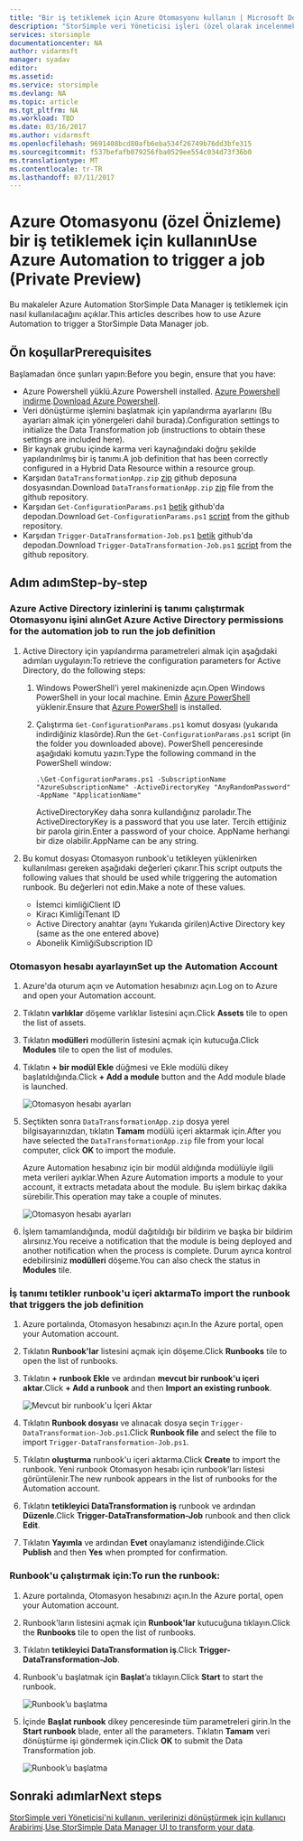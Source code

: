 ```yaml
---
title: "Bir iş tetiklemek için Azure Otomasyonu kullanın | Microsoft Docs"
description: "StorSimple veri Yöneticisi işleri (özel olarak incelenmektedir) tetiklemek için Azure Otomasyonu kullanmayı öğrenin"
services: storsimple
documentationcenter: NA
author: vidarmsft
manager: syadav
editor: 
ms.assetid: 
ms.service: storsimple
ms.devlang: NA
ms.topic: article
ms.tgt_pltfrm: NA
ms.workload: TBD
ms.date: 03/16/2017
ms.author: vidarmsft
ms.openlocfilehash: 9691408bcd80afb6eba534f26749b76dd3bfe315
ms.sourcegitcommit: f537befafb079256fba0529ee554c034d73f36b0
ms.translationtype: MT
ms.contentlocale: tr-TR
ms.lasthandoff: 07/11/2017
---
```

# <a name="use-azure-automation-to-trigger-a-job-private-preview"></a><span data-ttu-id="a053a-103">Azure Otomasyonu (özel Önizleme) bir iş tetiklemek için kullanın</span><span class="sxs-lookup"><span data-stu-id="a053a-103">Use Azure Automation to trigger a job (Private Preview)</span></span>

<span data-ttu-id="a053a-104">Bu makaleler Azure Automation StorSimple Data Manager iş tetiklemek için nasıl kullanılacağını açıklar.</span><span class="sxs-lookup"><span data-stu-id="a053a-104">This articles describes how to use Azure Automation to trigger a StorSimple Data Manager job.</span></span>

## <a name="prerequisites"></a><span data-ttu-id="a053a-105">Ön koşullar</span><span class="sxs-lookup"><span data-stu-id="a053a-105">Prerequisites</span></span>

<span data-ttu-id="a053a-106">Başlamadan önce şunları yapın:</span><span class="sxs-lookup"><span data-stu-id="a053a-106">Before you begin, ensure that you have:</span></span>

*   <span data-ttu-id="a053a-107">Azure Powershell yüklü.</span><span class="sxs-lookup"><span data-stu-id="a053a-107">Azure Powershell installed.</span></span> <span data-ttu-id="a053a-108">[Azure Powershell indirme](https://azure.microsoft.com/documentation/articles/powershell-install-configure/).</span><span class="sxs-lookup"><span data-stu-id="a053a-108">[Download Azure Powershell](https://azure.microsoft.com/documentation/articles/powershell-install-configure/).</span></span>
*   <span data-ttu-id="a053a-109">Veri dönüştürme işlemini başlatmak için yapılandırma ayarlarını (Bu ayarları almak için yönergeleri dahil burada).</span><span class="sxs-lookup"><span data-stu-id="a053a-109">Configuration settings to initialize the Data Transformation job (instructions to obtain these settings are included here).</span></span>
*   <span data-ttu-id="a053a-110">Bir kaynak grubu içinde karma veri kaynağındaki doğru şekilde yapılandırılmış bir iş tanımı.</span><span class="sxs-lookup"><span data-stu-id="a053a-110">A job definition that has been correctly configured in a Hybrid Data Resource within a resource group.</span></span>
*   <span data-ttu-id="a053a-111">Karşıdan `DataTransformationApp.zip` [zip](https://github.com/Azure-Samples/storsimple-dotnet-data-manager-get-started/raw/master/Azure%20Automation%20For%20Data%20Manager/DataTransformationApp.zip) github deposuna dosyasından.</span><span class="sxs-lookup"><span data-stu-id="a053a-111">Download `DataTransformationApp.zip` [zip](https://github.com/Azure-Samples/storsimple-dotnet-data-manager-get-started/raw/master/Azure%20Automation%20For%20Data%20Manager/DataTransformationApp.zip) file from the github repository.</span></span>
*   <span data-ttu-id="a053a-112">Karşıdan `Get-ConfigurationParams.ps1` [betik](https://github.com/Azure-Samples/storsimple-dotnet-data-manager-get-started/blob/master/Azure%20Automation%20For%20Data%20Manager/Get-ConfigurationParams.ps1) github'da depodan.</span><span class="sxs-lookup"><span data-stu-id="a053a-112">Download `Get-ConfigurationParams.ps1` [script](https://github.com/Azure-Samples/storsimple-dotnet-data-manager-get-started/blob/master/Azure%20Automation%20For%20Data%20Manager/Get-ConfigurationParams.ps1) from the github repository.</span></span>
*   <span data-ttu-id="a053a-113">Karşıdan `Trigger-DataTransformation-Job.ps1` [betik](https://github.com/Azure-Samples/storsimple-dotnet-data-manager-get-started/blob/master/Azure%20Automation%20For%20Data%20Manager/Trigger-DataTransformation-Job.ps1) github'da depodan.</span><span class="sxs-lookup"><span data-stu-id="a053a-113">Download `Trigger-DataTransformation-Job.ps1` [script](https://github.com/Azure-Samples/storsimple-dotnet-data-manager-get-started/blob/master/Azure%20Automation%20For%20Data%20Manager/Trigger-DataTransformation-Job.ps1) from the github repository.</span></span>

## <a name="step-by-step"></a><span data-ttu-id="a053a-114">Adım adım</span><span class="sxs-lookup"><span data-stu-id="a053a-114">Step-by-step</span></span>

### <a name="get-azure-active-directory-permissions-for-the-automation-job-to-run-the-job-definition"></a><span data-ttu-id="a053a-115">Azure Active Directory izinlerini iş tanımı çalıştırmak Otomasyonu işini alın</span><span class="sxs-lookup"><span data-stu-id="a053a-115">Get Azure Active Directory permissions for the automation job to run the job definition</span></span>

1. <span data-ttu-id="a053a-116">Active Directory için yapılandırma parametreleri almak için aşağıdaki adımları uygulayın:</span><span class="sxs-lookup"><span data-stu-id="a053a-116">To retrieve the configuration parameters for Active Directory, do the following steps:</span></span>

    1. <span data-ttu-id="a053a-117">Windows PowerShell'i yerel makinenizde açın.</span><span class="sxs-lookup"><span data-stu-id="a053a-117">Open Windows PowerShell in your local machine.</span></span> <span data-ttu-id="a053a-118">Emin [Azure PowerShell](https://azure.microsoft.com/downloads/) yüklenir.</span><span class="sxs-lookup"><span data-stu-id="a053a-118">Ensure that [Azure PowerShell](https://azure.microsoft.com/downloads/) is installed.</span></span>
    1. <span data-ttu-id="a053a-119">Çalıştırma `Get-ConfigurationParams.ps1` komut dosyası (yukarıda indirdiğiniz klasörde).</span><span class="sxs-lookup"><span data-stu-id="a053a-119">Run the `Get-ConfigurationParams.ps1` script (in the folder you downloaded above).</span></span> <span data-ttu-id="a053a-120">PowerShell penceresinde aşağıdaki komutu yazın:</span><span class="sxs-lookup"><span data-stu-id="a053a-120">Type the following command in the PowerShell window:</span></span>

        ```
        .\Get-ConfigurationParams.ps1 -SubscriptionName "AzureSubscriptionName" -ActiveDirectoryKey "AnyRandomPassword" -AppName "ApplicationName"
         ```

        <span data-ttu-id="a053a-121">ActiveDirectoryKey daha sonra kullandığınız paroladır.</span><span class="sxs-lookup"><span data-stu-id="a053a-121">The ActiveDirectoryKey is a password that you use later.</span></span> <span data-ttu-id="a053a-122">Tercih ettiğiniz bir parola girin.</span><span class="sxs-lookup"><span data-stu-id="a053a-122">Enter a password of your choice.</span></span> <span data-ttu-id="a053a-123">AppName herhangi bir dize olabilir.</span><span class="sxs-lookup"><span data-stu-id="a053a-123">AppName can be any string.</span></span>

2. <span data-ttu-id="a053a-124">Bu komut dosyası Otomasyon runbook'u tetikleyen yüklenirken kullanılması gereken aşağıdaki değerleri çıkarır.</span><span class="sxs-lookup"><span data-stu-id="a053a-124">This script outputs the following values that should be used while triggering the automation runbook.</span></span> <span data-ttu-id="a053a-125">Bu değerleri not edin.</span><span class="sxs-lookup"><span data-stu-id="a053a-125">Make a note of these values.</span></span>

    - <span data-ttu-id="a053a-126">İstemci kimliği</span><span class="sxs-lookup"><span data-stu-id="a053a-126">Client ID</span></span>
    - <span data-ttu-id="a053a-127">Kiracı Kimliği</span><span class="sxs-lookup"><span data-stu-id="a053a-127">Tenant ID</span></span>
    - <span data-ttu-id="a053a-128">Active Directory anahtar (aynı Yukarıda girilen)</span><span class="sxs-lookup"><span data-stu-id="a053a-128">Active Directory key (same as the one entered above)</span></span>
    - <span data-ttu-id="a053a-129">Abonelik Kimliği</span><span class="sxs-lookup"><span data-stu-id="a053a-129">Subscription ID</span></span>

### <a name="set-up-the-automation-account"></a><span data-ttu-id="a053a-130">Otomasyon hesabı ayarlayın</span><span class="sxs-lookup"><span data-stu-id="a053a-130">Set up the Automation Account</span></span>

1. <span data-ttu-id="a053a-131">Azure'da oturum açın ve Automation hesabınızı açın.</span><span class="sxs-lookup"><span data-stu-id="a053a-131">Log on to Azure and open your Automation account.</span></span>
2. <span data-ttu-id="a053a-132">Tıklatın **varlıklar** döşeme varlıklar listesini açın.</span><span class="sxs-lookup"><span data-stu-id="a053a-132">Click **Assets** tile to open the list of assets.</span></span>
3. <span data-ttu-id="a053a-133">Tıklatın **modülleri** modüllerin listesini açmak için kutucuğa.</span><span class="sxs-lookup"><span data-stu-id="a053a-133">Click **Modules** tile to open the list of modules.</span></span>
4. <span data-ttu-id="a053a-134">Tıklatın **+ bir modül Ekle** düğmesi ve Ekle modülü dikey başlatıldığında.</span><span class="sxs-lookup"><span data-stu-id="a053a-134">Click **+ Add a module** button and the Add module blade is launched.</span></span>

    ![Otomasyon hesabı ayarları](./media/storsimple-data-manager-job-using-automation/add-module1m.png)

5. <span data-ttu-id="a053a-136">Seçtikten sonra `DataTransformationApp.zip` dosya yerel bilgisayarınızdan, tıklatın **Tamam** modülü içeri aktarmak için.</span><span class="sxs-lookup"><span data-stu-id="a053a-136">After you have selected the `DataTransformationApp.zip` file from your local computer, click **OK** to import the module.</span></span>

   <span data-ttu-id="a053a-137">Azure Automation hesabınız için bir modül aldığında modülüyle ilgili meta verileri ayıklar.</span><span class="sxs-lookup"><span data-stu-id="a053a-137">When Azure Automation imports a module to your account, it extracts metadata about the module.</span></span> <span data-ttu-id="a053a-138">Bu işlem birkaç dakika sürebilir.</span><span class="sxs-lookup"><span data-stu-id="a053a-138">This operation may take a couple of minutes.</span></span>

   ![Otomasyon hesabı ayarları](./media/storsimple-data-manager-job-using-automation/add-module2m.png)

   

6. <span data-ttu-id="a053a-140">İşlem tamamlandığında, modül dağıtıldığı bir bildirim ve başka bir bildirim alırsınız.</span><span class="sxs-lookup"><span data-stu-id="a053a-140">You receive a notification that the module is being deployed and another notification when the process is complete.</span></span>  <span data-ttu-id="a053a-141">Durum ayrıca kontrol edebilirsiniz **modülleri** döşeme.</span><span class="sxs-lookup"><span data-stu-id="a053a-141">You can also check the status in **Modules** tile.</span></span>

### <a name="to-import-the-runbook-that-triggers-the-job-definition"></a><span data-ttu-id="a053a-142">İş tanımı tetikler runbook'u içeri aktarma</span><span class="sxs-lookup"><span data-stu-id="a053a-142">To import the runbook that triggers the job definition</span></span>

1. <span data-ttu-id="a053a-143">Azure portalında, Otomasyon hesabınızı açın.</span><span class="sxs-lookup"><span data-stu-id="a053a-143">In the Azure portal, open your Automation account.</span></span>
2. <span data-ttu-id="a053a-144">Tıklatın **Runbook'lar** listesini açmak için döşeme.</span><span class="sxs-lookup"><span data-stu-id="a053a-144">Click **Runbooks** tile to open the list of runbooks.</span></span>
3. <span data-ttu-id="a053a-145">Tıklatın **+ runbook Ekle** ve ardından **mevcut bir runbook'u içeri aktar**.</span><span class="sxs-lookup"><span data-stu-id="a053a-145">Click **+ Add a runbook** and then **Import an existing runbook**.</span></span>

   ![Mevcut bir runbook'u İçeri Aktar](./media/storsimple-data-manager-job-using-automation/import-a-runbook.png)

4. <span data-ttu-id="a053a-147">Tıklatın **Runbook dosyası** ve alınacak dosya seçin `Trigger-DataTransformation-Job.ps1`.</span><span class="sxs-lookup"><span data-stu-id="a053a-147">Click **Runbook file** and select the file to import `Trigger-DataTransformation-Job.ps1`.</span></span>
5. <span data-ttu-id="a053a-148">Tıklatın **oluşturma** runbook'u içeri aktarma.</span><span class="sxs-lookup"><span data-stu-id="a053a-148">Click **Create** to import the runbook.</span></span> <span data-ttu-id="a053a-149">Yeni runbook Otomasyon hesabı için runbook'ları listesi görüntülenir.</span><span class="sxs-lookup"><span data-stu-id="a053a-149">The new runbook appears in the list of runbooks for the Automation account.</span></span>
7. <span data-ttu-id="a053a-150">Tıklatın **tetikleyici DataTransformation iş** runbook ve ardından **Düzenle**.</span><span class="sxs-lookup"><span data-stu-id="a053a-150">Click **Trigger-DataTransformation-Job** runbook and then click **Edit**.</span></span>
8. <span data-ttu-id="a053a-151">Tıklatın **Yayımla** ve ardından **Evet** onaylamanız istendiğinde.</span><span class="sxs-lookup"><span data-stu-id="a053a-151">Click **Publish** and then **Yes** when prompted for confirmation.</span></span>


### <a name="to-run-the-runbook"></a><span data-ttu-id="a053a-152">Runbook'u çalıştırmak için:</span><span class="sxs-lookup"><span data-stu-id="a053a-152">To run the runbook:</span></span>
1. <span data-ttu-id="a053a-153">Azure portalında, Otomasyon hesabınızı açın.</span><span class="sxs-lookup"><span data-stu-id="a053a-153">In the Azure portal, open your Automation account.</span></span>
2. <span data-ttu-id="a053a-154">Runbook'ların listesini açmak için **Runbook'lar** kutucuğuna tıklayın.</span><span class="sxs-lookup"><span data-stu-id="a053a-154">Click the **Runbooks** tile to open the list of runbooks.</span></span>
3. <span data-ttu-id="a053a-155">Tıklatın **tetikleyici DataTransformation iş**.</span><span class="sxs-lookup"><span data-stu-id="a053a-155">Click **Trigger-DataTransformation-Job**.</span></span>
4. <span data-ttu-id="a053a-156">Runbook'u başlatmak için **Başlat**’a tıklayın.</span><span class="sxs-lookup"><span data-stu-id="a053a-156">Click **Start** to start the runbook.</span></span>

   ![Runbook’u başlatma](./media/storsimple-data-manager-job-using-automation/run-runbook1m.png)

5. <span data-ttu-id="a053a-158">İçinde **Başlat runbook** dikey penceresinde tüm parametreleri girin.</span><span class="sxs-lookup"><span data-stu-id="a053a-158">In the **Start runbook** blade, enter all the parameters.</span></span> <span data-ttu-id="a053a-159">Tıklatın **Tamam** veri dönüştürme işi göndermek için.</span><span class="sxs-lookup"><span data-stu-id="a053a-159">Click **OK** to submit the Data Transformation job.</span></span>

   ![Runbook’u başlatma](./media/storsimple-data-manager-job-using-automation/run-runbook2m.png)


## <a name="next-steps"></a><span data-ttu-id="a053a-161">Sonraki adımlar</span><span class="sxs-lookup"><span data-stu-id="a053a-161">Next steps</span></span>

<span data-ttu-id="a053a-162">[StorSimple veri Yöneticisi'ni kullanın, verilerinizi dönüştürmek için kullanıcı Arabirimi](storsimple-data-manager-ui.md).</span><span class="sxs-lookup"><span data-stu-id="a053a-162">[Use StorSimple Data Manager UI to transform your data](storsimple-data-manager-ui.md).</span></span>